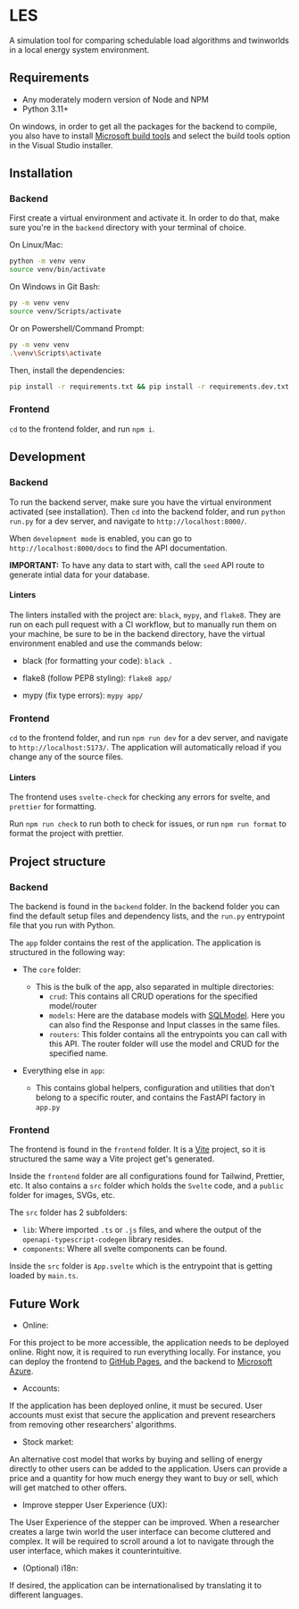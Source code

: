 # LES

A simulation tool for comparing schedulable load algorithms and twinworlds in a local energy system environment.

## Requirements

- Any moderately modern version of Node and NPM
- Python 3.11+

On windows, in order to get all the packages for the backend to compile, you also have to install
[Microsoft build tools](https://visualstudio.microsoft.com/downloads/?q=build+tools) and select the build tools option in the Visual Studio installer.

## Installation

### Backend

First create a virtual environment and activate it. In order to do that, make sure you're in the `backend` directory with your terminal of choice.

On Linux/Mac:
```sh
python -m venv venv
source venv/bin/activate
```

On Windows in Git Bash:
```sh
py -m venv venv
source venv/Scripts/activate
```

Or on Powershell/Command Prompt:
```sh
py -m venv venv
.\venv\Scripts\activate
```

Then, install the dependencies:
```sh
pip install -r requirements.txt && pip install -r requirements.dev.txt
```

### Frontend

`cd` to the frontend folder, and run `npm i`.

## Development

### Backend

To run the backend server, make sure you have the virtual environment activated (see installation).
Then `cd` into the backend folder, and run `python run.py` for a dev server, and navigate to `http://localhost:8000/`.

When `development mode` is enabled, you can go to `http://localhost:8000/docs` to find the API documentation.

**IMPORTANT:** To have any data to start with, call the `seed` API route to generate intial data for your database.

#### Linters

The linters installed with the project are: `black`, `mypy`, and `flake8`. They are run on each pull request with a CI workflow, but to manually run them on your machine,
be sure to be in the backend directory, have the virtual environment enabled and use the commands below:

- black (for formatting your code):
`black .`

- flake8 (follow PEP8 styling):
`flake8 app/`

- mypy (fix type errors):
`mypy app/`

### Frontend

`cd` to the frontend folder, and run `npm run dev` for a dev server, and navigate to `http://localhost:5173/`. The application will automatically reload if you change any of the source files.

#### Linters

The frontend uses `svelte-check` for checking any errors for svelte, and `prettier` for formatting.

Run `npm run check` to run both to check for issues, or run `npm run format` to format the project with prettier.

## Project structure

### Backend

The backend is found in the `backend` folder. In the backend folder you can find the default setup files and dependency lists, and the `run.py` entrypoint file that you run with Python.

The `app` folder contains the rest of the application. The application is structured in the following way:

- The `core` folder:
  - This is the bulk of the app, also separated in multiple directories:
    - `crud`: This contains all CRUD operations for the specified model/router
    - `models`: Here are the database models with [SQLModel](https://sqlmodel.tiangolo.com/). Here you can also find the Response and Input classes in the same files.
    - `routers`: This folder contains all the entrypoints you can call with this API. The router folder will use the model and CRUD for the specified name.


- Everything else in `app`:
  - This contains global helpers, configuration and utilities that don't belong to a specific router, and contains the FastAPI factory in `app.py`

### Frontend

The frontend is found in the `frontend` folder. It is a [Vite](https://vitejs.dev/) project, so it is structured the same way a Vite project get's generated.

Inside the `frontend` folder are all configurations found for Tailwind, Prettier, etc. It also contains a `src` folder which holds the `Svelte` code, and a `public` folder for images, SVGs, etc.

The `src` folder has 2 subfolders:
  - `lib`: Where imported `.ts` or `.js` files, and where the output of the `openapi-typescript-codegen` library resides.
  - `components`: Where all svelte components can be found.

Inside the `src` folder is `App.svelte` which is the entrypoint that is getting loaded by `main.ts`.


## Future Work

* Online:

For this project to be more accessible, the application needs to be deployed online. Right now, it is required to run everything locally.
For instance, you can deploy the frontend to [GitHub Pages](pages.github.com/), and the backend to [Microsoft Azure](azure.microsoft.com/en-us/).

* Accounts:

If the application has been deployed online, it must be secured. User accounts must exist that secure the application and prevent researchers from removing other researchers' algorithms.

* Stock market:

An alternative cost model that works by buying and selling of energy directly to other users can be added to the application.
Users can provide a price and a quantity for how much energy they want to buy or sell, which will get matched to other offers.

* Improve stepper User Experience (UX):

The User Experience of the stepper can be improved. When a researcher creates a large twin world the user interface can become cluttered and complex.
It will be required to scroll around a lot to navigate through the user interface, which makes it counterintuitive.

* (Optional) i18n:

If desired, the application can be internationalised by translating it to different languages.
